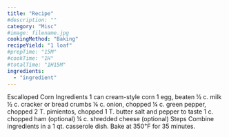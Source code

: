 ```yaml
---
title: "Recipe"
#description: ""
category: "Misc"
#image: filename.jpg
cookingMethod: "Baking"
recipeYield: "1 loaf"
#prepTime: "15M"
#cookTime: "1H"
#totalTime: "1H15M"
ingredients:
  - "ingredient"
---
```


Escalloped Corn
Ingredients
1 can cream-style corn
1 egg, beaten
½ c. milk
½ c. cracker or bread crumbs
¼ c. onion, chopped
¼ c. green pepper, chopped
2 T. pimientos, chopped
1 T. butter
salt and pepper to taste
1 c. chopped ham (optional)
¼ c. shredded cheese (optional)
Steps
Combine ingredients in a 1 qt. casserole dish. Bake at 350℉ for 35 minutes.
